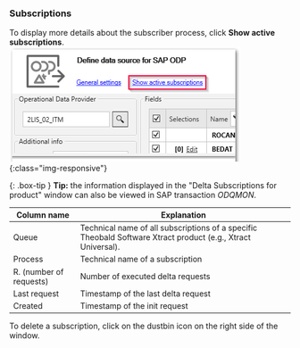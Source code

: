 ### Subscriptions
To display more details about the subscriber process, click **Show active subscriptions**.
<br/>
![Subscriptions](/img/content/odp/odp-settings-subscriptions.png){:class="img-responsive"}
<br/>

{: .box-tip } 
**Tip:** the information displayed in the "Delta Subscriptions for product" window can also be viewed in SAP transaction *ODQMON*.  

Column name | Explanation
------------| -------------
Queue | Technical name of all subscriptions of a specific Theobald Software Xtract product (e.g., Xtract Universal).
Process | Technical name of a subscription
R. (number of requests) | Number of executed delta requests
Last request | Timestamp of the last delta request 
Created | Timestamp of the init request 


To delete a subscription, click on the dustbin icon on the right side of the window.

